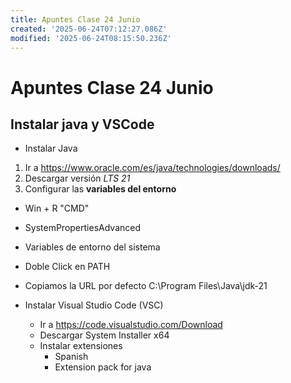 ```yaml
---
title: Apuntes Clase 24 Junio
created: '2025-06-24T07:12:27.086Z'
modified: '2025-06-24T08:15:50.236Z'
---
```


# Apuntes Clase 24 Junio

## Instalar java y VSCode

- Instalar Java
1. Ir a https://www.oracle.com/es/java/technologies/downloads/
2. Descargar versión *LTS 21*
3. Configurar las **variables del entorno**
  - Win + R "CMD"
  - SystemPropertiesAdvanced
  - Variables de entorno del sistema
  - Doble Click en PATH
  - Copiamos la URL por defecto C:\Program Files\Java\jdk-21

  - Instalar Visual Studio Code (VSC)
    - Ir a https://code.visualstudio.com/Download
    - Descargar System Installer x64
    - Instalar extensiones
      - Spanish
      - Extension pack for java

    

